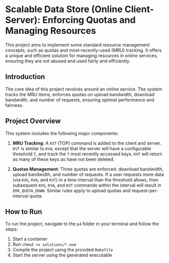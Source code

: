 # Scalable Data Store (Online Client-Server): Enforcing Quotas and Managing Resources

This project aims to implement some standard resource management concepts, such as quotas and most-recently-used (MRU) tracking. It offers a unique and efficient solution for managing resources in online services, ensuring they are not abused and used fairly and efficiently.

## Introduction

The core idea of this project revolves around an online service. The system tracks the MRU items, enforces quotas on upload bandwidth, download bandwidth, and number of requests, ensuring optimal performance and fairness.

## Project Overview

This system includes the following major components:

1. **MRU Tracking**: A `KVT` (TOP) command is added to the client and server. `KVT` is similar to `KVA`, except that the server will have a configurable threshold `T`, and track the `T` most recently accessed keys. `KVT` will return as many of these keys as have not been deleted. 

2. **Quotas Management**: Three quotas are enforced: download bandwidth, upload bandwidth, and number of requests. If a user requests more data (via `KVG`, `KVA`, and `KVT`) in a time interval than the threshold allows, then subsequent `KVG`, `KVA`, and `KVT` commands within the interval will result in `ERR_QUOTA_DOWN`. Similar rules apply to upload quotas and request-per-interval quota.

## How to Run

To run the project, navigate to the `p4` folder in your terminal and follow the steps:

1. Start a container
2. Run `chmod +x solutions/*.exe`
3. Compile the project using the provided `Makefile`
4. Start the server using the generated executable
